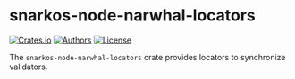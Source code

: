 # snarkos-node-narwhal-locators

[![Crates.io](https://img.shields.io/crates/v/snarkos-node-narwhal-locators.svg?color=neon)](https://crates.io/crates/snarkos-node-narwhal-locators)
[![Authors](https://img.shields.io/badge/authors-Aleo-orange.svg)](https://aleo.org)
[![License](https://img.shields.io/badge/License-Apache%202.0-blue.svg)](./LICENSE.md)

The `snarkos-node-narwhal-locators` crate provides locators to synchronize validators.
